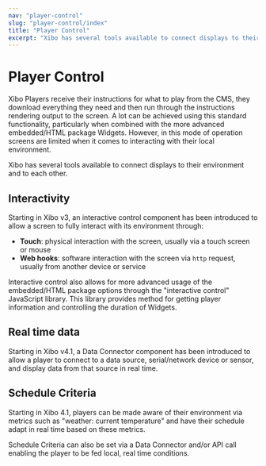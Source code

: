 ```yaml
---
nav: "player-control"
slug: "player-control/index"
title: "Player Control"
excerpt: "Xibo has several tools available to connect displays to their environment and to each other. Interactivity, Real time data, & Schedule Criteria..."
---
```


# Player Control

Xibo Players receive their instructions for what to play from the CMS, they download everything they need and then run through the instructions rendering output to the screen. A lot can be achieved using this standard functionality, particularly when combined with the more advanced embedded/HTML package Widgets. However, in this mode of operation screens are limited when it comes to interacting with their local environment.

Xibo has several tools available to connect displays to their environment and to each other.

## Interactivity

Starting in Xibo v3, an interactive control component has been introduced to allow a screen to fully interact with its environment through:

- **Touch**: physical interaction with the screen, usually via a touch screen or mouse
- **Web hooks**: software interaction with the screen via `http` request, usually from another device or service

Interactive control also allows for more advanced usage of the embedded/HTML package options through the "interactive control" JavaScript library. This library provides method for getting player information and controlling the duration of Widgets.

## Real time data

Starting in Xibo v4.1, a Data Connector component has been introduced to allow a player to connect to a data source, serial/network device or sensor, and display data from that source in real time.

## Schedule Criteria

Starting in Xibo 4.1, players can be made aware of their environment via metrics such as "weather: current temperature" and have their schedule adapt in real time based on these metrics.

Schedule Criteria can also be set via a Data Connector and/or API call enabling the player to be fed local, real time conditions.
